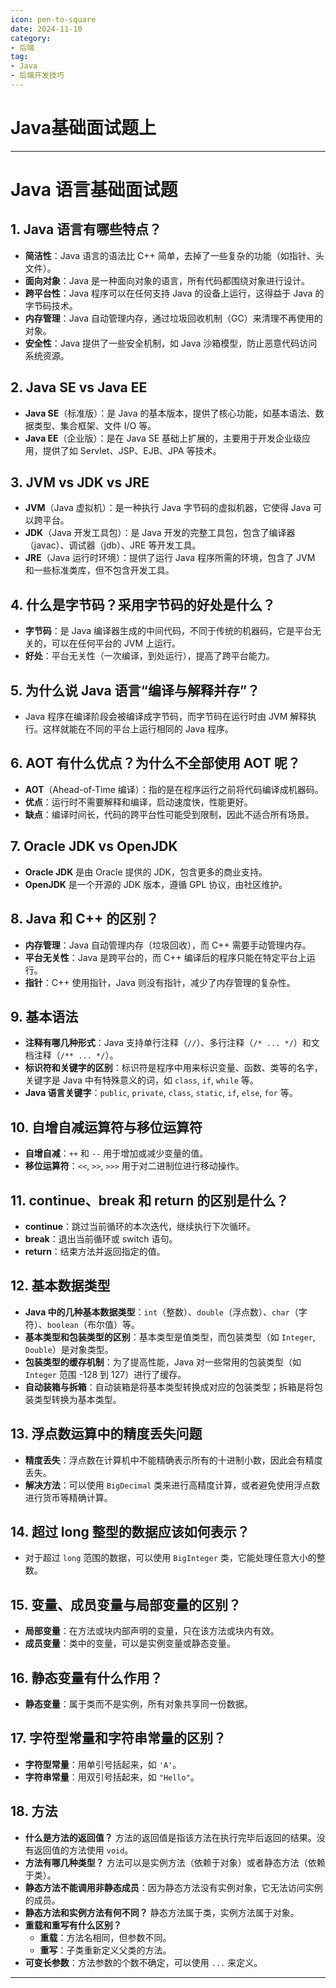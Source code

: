 ```yaml
---
icon: pen-to-square
date: 2024-11-10
category:
- 后端
tag:
- Java
- 后端开发技巧
---
```

# Java基础面试题上


---

# Java 语言基础面试题

## 1. Java 语言有哪些特点？
- **简洁性**：Java 语言的语法比 C++ 简单，去掉了一些复杂的功能（如指针、头文件）。
- **面向对象**：Java 是一种面向对象的语言，所有代码都围绕对象进行设计。
- **跨平台性**：Java 程序可以在任何支持 Java 的设备上运行，这得益于 Java 的字节码技术。
- **内存管理**：Java 自动管理内存，通过垃圾回收机制（GC）来清理不再使用的对象。
- **安全性**：Java 提供了一些安全机制，如 Java 沙箱模型，防止恶意代码访问系统资源。

## 2. Java SE vs Java EE
- **Java SE**（标准版）：是 Java 的基本版本，提供了核心功能，如基本语法、数据类型、集合框架、文件 I/O 等。
- **Java EE**（企业版）：是在 Java SE 基础上扩展的，主要用于开发企业级应用，提供了如 Servlet、JSP、EJB、JPA 等技术。

## 3. JVM vs JDK vs JRE
- **JVM**（Java 虚拟机）：是一种执行 Java 字节码的虚拟机器，它使得 Java 可以跨平台。
- **JDK**（Java 开发工具包）：是 Java 开发的完整工具包，包含了编译器（javac）、调试器（jdb）、JRE 等开发工具。
- **JRE**（Java 运行时环境）：提供了运行 Java 程序所需的环境，包含了 JVM 和一些标准类库，但不包含开发工具。

## 4. 什么是字节码？采用字节码的好处是什么？
- **字节码**：是 Java 编译器生成的中间代码，不同于传统的机器码，它是平台无关的，可以在任何平台的 JVM 上运行。
- **好处**：平台无关性（一次编译，到处运行），提高了跨平台能力。

## 5. 为什么说 Java 语言“编译与解释并存”？
- Java 程序在编译阶段会被编译成字节码，而字节码在运行时由 JVM 解释执行。这样就能在不同的平台上运行相同的 Java 程序。

## 6. AOT 有什么优点？为什么不全部使用 AOT 呢？
- **AOT**（Ahead-of-Time 编译）：指的是在程序运行之前将代码编译成机器码。
- **优点**：运行时不需要解释和编译，启动速度快，性能更好。
- **缺点**：编译时间长，代码的跨平台性可能受到限制，因此不适合所有场景。

## 7. Oracle JDK vs OpenJDK
- **Oracle JDK** 是由 Oracle 提供的 JDK，包含更多的商业支持。
- **OpenJDK** 是一个开源的 JDK 版本，遵循 GPL 协议，由社区维护。

## 8. Java 和 C++ 的区别？
- **内存管理**：Java 自动管理内存（垃圾回收），而 C++ 需要手动管理内存。
- **平台无关性**：Java 是跨平台的，而 C++ 编译后的程序只能在特定平台上运行。
- **指针**：C++ 使用指针，Java 则没有指针，减少了内存管理的复杂性。

## 9. 基本语法
- **注释有哪几种形式**：Java 支持单行注释（`//`）、多行注释（`/* ... */`）和文档注释（`/** ... */`）。
- **标识符和关键字的区别**：标识符是程序中用来标识变量、函数、类等的名字，关键字是 Java 中有特殊意义的词，如 `class`, `if`, `while` 等。
- **Java 语言关键字**：`public`, `private`, `class`, `static`, `if`, `else`, `for` 等。

## 10. 自增自减运算符与移位运算符
- **自增自减**：`++` 和 `--` 用于增加或减少变量的值。
- **移位运算符**：`<<`, `>>`, `>>>` 用于对二进制位进行移动操作。

## 11. continue、break 和 return 的区别是什么？
- **continue**：跳过当前循环的本次迭代，继续执行下次循环。
- **break**：退出当前循环或 switch 语句。
- **return**：结束方法并返回指定的值。

## 12. 基本数据类型
- **Java 中的几种基本数据类型**：`int`（整数）、`double`（浮点数）、`char`（字符）、`boolean`（布尔值）等。
- **基本类型和包装类型的区别**：基本类型是值类型，而包装类型（如 `Integer`, `Double`）是对象类型。
- **包装类型的缓存机制**：为了提高性能，Java 对一些常用的包装类型（如 `Integer` 范围 -128 到 127）进行了缓存。
- **自动装箱与拆箱**：自动装箱是将基本类型转换成对应的包装类型；拆箱是将包装类型转换为基本类型。

## 13. 浮点数运算中的精度丢失问题
- **精度丢失**：浮点数在计算机中不能精确表示所有的十进制小数，因此会有精度丢失。
- **解决方法**：可以使用 `BigDecimal` 类来进行高精度计算，或者避免使用浮点数进行货币等精确计算。

## 14. 超过 long 整型的数据应该如何表示？
- 对于超过 `long` 范围的数据，可以使用 `BigInteger` 类，它能处理任意大小的整数。

## 15. 变量、成员变量与局部变量的区别？
- **局部变量**：在方法或块内部声明的变量，只在该方法或块内有效。
- **成员变量**：类中的变量，可以是实例变量或静态变量。

## 16. 静态变量有什么作用？
- **静态变量**：属于类而不是实例，所有对象共享同一份数据。

## 17. 字符型常量和字符串常量的区别？
- **字符型常量**：用单引号括起来，如 `'A'`。
- **字符串常量**：用双引号括起来，如 `"Hello"`。

## 18. 方法
- **什么是方法的返回值？** 方法的返回值是指该方法在执行完毕后返回的结果。没有返回值的方法使用 `void`。
- **方法有哪几种类型？** 方法可以是实例方法（依赖于对象）或者静态方法（依赖于类）。
- **静态方法不能调用非静态成员**：因为静态方法没有实例对象，它无法访问实例的成员。
- **静态方法和实例方法有何不同？** 静态方法属于类，实例方法属于对象。
- **重载和重写有什么区别？**
    - **重载**：方法名相同，但参数不同。
    - **重写**：子类重新定义父类的方法。
- **可变长参数**：方法参数的个数不确定，可以使用 `...` 来定义。

---